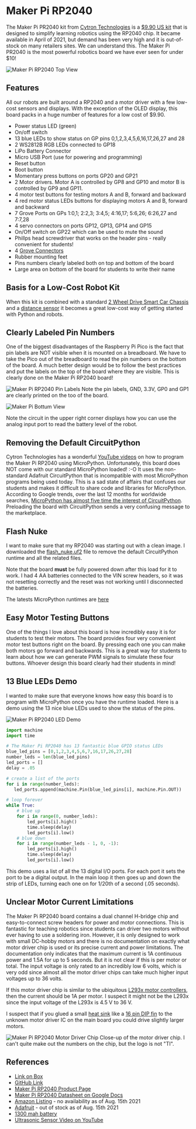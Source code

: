 # Maker Pi RP2040

The Maker Pi PR2040 kit from [Cytron Technologies](https://www.cytron.io/) is a [$9.90 US kit](https://www.cytron.io/p-maker-pi-rp2040-simplifying-robotics-with-raspberry-pi-rp2040) that is designed to simplify learning robotics using the RP2040 chip. It became available in April of 2021, but demand has been very high and it is out-of-stock on many retailers sites.  We can understand this.  The Maker Pi PR2040 is the most powerful robotics board we have ever seen for under $10!

![Maker Pi RP2040 Top View](../img/maker-pi-rp2040-top-view.png)

## Features
All our robots are built around a RP2040 and a motor driver with a few low-cost sensors and displays.  With the exception of the OLED display, this board packs in a huge number of features for a low cost of $9.90.

* Power status LED (green)
* On/off switch
* 13 blue LEDs to show status on GP pins 0,1,2,3,4,5,6,16,17,26,27 and 28
* 2 WS2812B RGB LEDs connected to GP18
* LiPo Battery Connector
* Micro USB Port (use for powering and programming)
* Reset button
* Boot button
* Momentary press buttons on ports GP20 and GP21
* 2 Motor drivers. Motor A is controlled by GP8 and GP10 and motor B is controlled by GP9 and GP11.
* 4 motor test buttons for testing motors A and B, forward and backward
* 4 red motor status LEDs buttons for displaying motors A and B, forward and backward
* 7 Grove Ports on GPs 1:0,1; 2:2,3; 3:4,5; 4:16,17; 5:6,26; 6:26,27 and 7:7,28
* 4 servo connectors on ports GP12, GP13, GP14 and GP15
* On/Off switch on GP22 which can be used to mute the sound
* Phillps head screwdriver that works on the header pins - really convenient for students!
* 4 [Grove Connectors](https://wiki.seeedstudio.com/Grove_System/)
* Rubber mounting feet
* Pins numbers clearly labeled both on top and bottom of the board
* Large area on bottom of the board for students to write their name

## Basis for a Low-Cost Robot Kit

When this kit is combined with a standard [2 Wheel Drive Smart Car Chassis](https://www.cytron.io/p-2wd-smart-robot-car-chassis) and a [distance sensor](https://www.coderdojotc.org/micropython/sensors/07-VL53L0X_GY/) it becomes a great low-cost way of getting started with Python and robots.

## Clearly Labeled Pin Numbers

One of the biggest disadvantages of the Raspberry Pi Pico is the fact that pin labels are NOT visible when it is mounted on a breadboard.  We have to take the Pico out of the breadboard to read the pin numbers on the bottom of the board.  A much better design would be to follow the best practices and put the labels on the top of the board where they are visible.  This is clearly done on the Maker Pi RP2040 board!

![Maker Pi RP2040 Pin Labels](../img/maker-pi-rp2040-labels.png)
Note the pin labels, GND, 3.3V, GP0 and GP1 are clearly printed on the too of the board.

![Maker Pi Bottum View](../img/maker-pi-rp2040-bottum-view.jpeg)

Note the circuit in the upper right corner displays how you can use the analog input port to read the battery level of the robot.

## Removing the Default CircuitPython

Cytron Technologies has a wonderful [YouTube videos](https://www.youtube.com/watch?v=mn1nqgEkufA) on how to program the Maker Pi RP2040 using MicroPython.  Unfortunately, this board does NOT come with our standard MicroPython loaded! :-O  It uses the non-standard Adafruit CircuitPython that is incompatible with most MicroPython programs being used today.  This is a sad state of affairs that confuses our students and makes it difficult to share code and libraries for MicroPython.  According to Google trends, over the last 12 months for worldwide searches, [MicroPython has almost five time the interest of CircuitPython](https://trends.google.com/trends/explore?q=micropython,circuitpython).  Preloading the board with CircuitPython sends a very confusing message to the marketplace.

## Flash Nuke
I want to make sure that my RP2040 was starting out with a clean image.  I downloaded the [flash_nuke.uf2](https://www.raspberrypi.org/documentation/pico/getting-started/static/6f6f31460c258138bd33cc96ddd76b91/flash_nuke.uf2) file to remove the default CircuitPython runtime and all the related files.

Note that the board **must** be fully powered down after this load for it to work.  I had 4 AA batteries connected to the VIN screw headers, so it was not resetting correctly and the reset was not working until I disconnected the batteries.

The latests MicroPython runtimes are [here](https://micropython.org/download/rp2-pico/)

## Easy Motor Testing Buttons

One of the things I love about this board is how incredibly easy it is for students to test their motors.  The board provides four very convenient motor test buttons right on the board.  By pressing each one you can make both motors go forward and backwards.  This is a great way for students to learn about how we can generate PWM signals to simulate these four buttons.  Whoever design this board clearly had their students in mind!

## 13 Blue LEDs Demo

I wanted to make sure that everyone knows how easy this board is to program with MicroPython once you have the runtime loaded.  Here is a demo using the 13 nice blue LEDs used to show the status of the pins.

![Maker Pi RP2040 LED Demo](../img/maker-pi-rp2040-leds.gif)

```py
import machine
import time

# The Maker Pi RP2040 has 13 fantastic blue GPIO status LEDs
blue_led_pins = [0,1,2,3,4,5,6,7,16,17,26,27,28]
number_leds = len(blue_led_pins)
led_ports = []
delay = .05

# create a list of the ports
for i in range(number_leds):
   led_ports.append(machine.Pin(blue_led_pins[i], machine.Pin.OUT))

# loop forever
while True:
    # blue up
    for i in range(0, number_leds):
        led_ports[i].high()
        time.sleep(delay)
        led_ports[i].low()
    # blue down
    for i in range(number_leds - 1, 0, -1):
        led_ports[i].high()
        time.sleep(delay)
        led_ports[i].low()
```

This demo uses a list of all the 13 digital I/O ports.  For each port it sets the port to be a digital output.  In the main loop it then goes up and down the strip of LEDs, turning each one on for 1/20th of a second (.05 seconds).

## Unclear Motor Current Limitations

The Maker Pi RP2040 board contains a dual channel H-bridge chip and easy-to-connect screw headers for power and motor connections.  This is fantastic for teaching robotics since students can driver two motors without ever having to use a soldering iron.  However, it is only designed to work with small DC-hobby motors and there is no documentation on exactly what motor driver chip is used or its precise current and power limitations.  The documentation only indicates that the maximum current is 1A continuous power and 1.5A for up to 5 seconds.  But it is not clear if this is per motor or total.  The input voltage is only rated to an incredibly low 6 volts, which is very odd since almost all the motor driver chips can take much higher input voltages up to 36 volts.

If this motor driver chip is similar to the ubiquitous [L293x motor controllers](https://www.ti.com/document-viewer/L293D/datasheet/specifications#ESD_Rating_1), then the current should be 1A per motor.  I suspect it might not be the L293x since the input voltage of the L293x is 4.5 V to 36 V.

I suspect that if you glued a small [heat sink](https://en.wikipedia.org/wiki/Heat_sink) like a [16 pin DIP fin](https://my.element14.com/fischer-elektronik/ick-14-16-b/heat-sink-dip-glue-on-50-c-w/dp/4620896) to the unknown motor driver IC on the main board you could drive slightly larger motors.

![Maker Pi RP2040 Motor Driver Chip](../img/maker-pi-rp2040-motor-driver.jpg)
Close-up of the motor driver chip.  I can't quite make out the numbers on the chip, but the logo is not "TI".

## References
* [Link on Box](https://link.cytron.io/maker-pi-rp2040-start)
* [GitHub Link](https://github.com/CytronTechnologies/MAKER-PI-RP2040)
* [Maker Pi RP2040 Product Page](https://www.cytron.io/p-maker-pi-rp2040-simplifying-robotics-with-raspberry-pi-rp2040)
* [Maker Pi RP2040 Datasheet on Google Docs](https://docs.google.com/document/d/1DJASwxgbattM37V4AIlJVR4pxukq0up25LppA8-z_AY/edit)
* [Amazon Listing](https://www.amazon.com/dp/B096DFH22X) - no availability as of Aug. 15th 2021
* [Adafruit](https://www.adafruit.com/product/5129) - out of stock as of Aug. 15th 2021
* [1300 mah battery](https://www.cytron.io/p-lipo-rechargeable-battery-3.7v-1300mah)
* [Ultrasonic Sensor Video on YouTube](https://www.youtube.com/watch?v=mn1nqgEkufA)